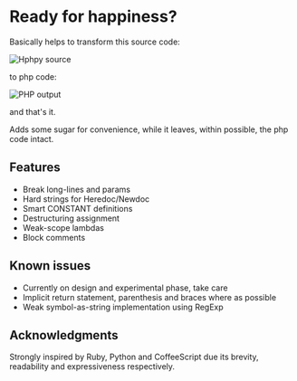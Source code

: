 Ready for happiness?
====================

Basically helps to transform this source code:

![Hphpy source](http://i.imgur.com/xH0loe4.png)

to php code:

![PHP output](http://i.imgur.com/lZASezF.png)

and that's it.

Adds some sugar for convenience, while it leaves,
within possible, the php code intact.


Features
--------

 * Break long-lines and params
 * Hard strings for Heredoc/Newdoc
 * Smart CONSTANT definitions
 * Destructuring assignment
 * Weak-scope lambdas
 * Block comments


Known issues
------------

 * Currently on design and experimental phase, take care
 * Implicit return statement, parenthesis and braces where as possible
 * Weak symbol-as-string implementation using RegExp


Acknowledgments
---------------

Strongly inspired by Ruby, Python and CoffeeScript due its brevity, readability and expressiveness respectively.
